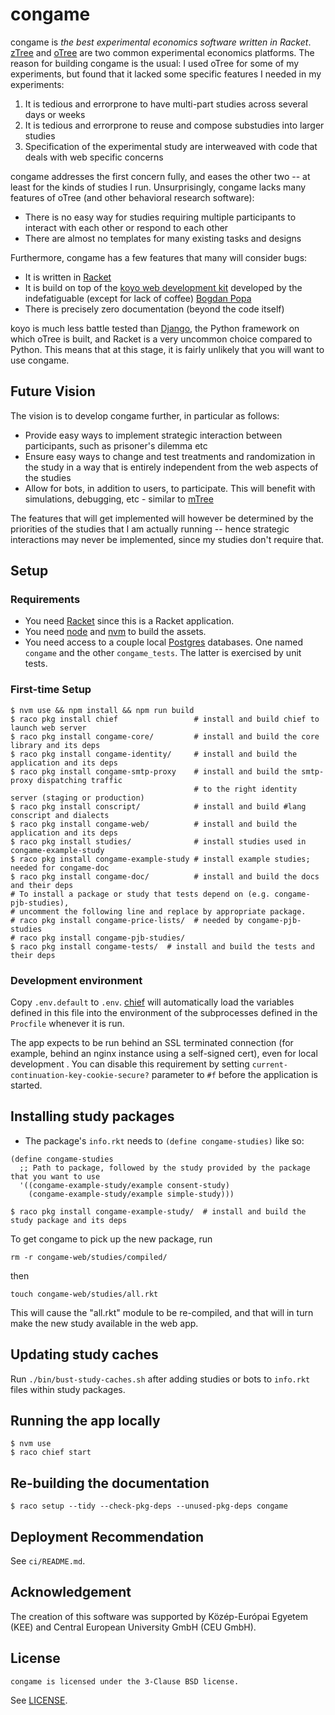 # congame

congame is *the best experimental economics software written in Racket*. [zTree](https://www.ztree.com/) and [oTree](https://www.otree.org/) are two common experimental economics platforms. The reason for building congame is the usual: I used oTree for some of my experiments, but found that it lacked some specific features I needed in my experiments:

1. It is tedious and errorprone to have multi-part studies across several days or weeks
2. It is tedious and errorprone to reuse and compose substudies into larger studies
3. Specification of the experimental study are interweaved with code that deals with web specific concerns

congame addresses the first concern fully, and eases the other two -- at least for the kinds of studies I run. Unsurprisingly, congame lacks many features of oTree (and other behavioral research software):

- There is no easy way for studies requiring multiple participants to interact with each other or respond to each other
- There are almost no templates for many existing tasks and designs

Furthermore, congame has a few features that many will consider bugs:

- It is written in [Racket](https://racket-lang.org/)
- It is build on top of the [koyo web development kit](https://koyo.defn.io/) developed by the indefatiguable (except for lack of coffee) [Bogdan Popa](https://defn.io/)
- There is precisely zero documentation (beyond the code itself)

koyo is much less battle tested than [Django](https://www.djangoproject.com/), the Python framework on which oTree is built, and Racket is a very uncommon choice compared to Python. This means that at this stage, it is fairly unlikely that you will want to use congame.

## Future Vision

The vision is to develop congame further, in particular as follows:

- Provide easy ways to implement strategic interaction between participants, such as prisoner's dilemma etc
- Ensure easy ways to change and test treatments and randomization in the study in a way that is entirely independent from the web aspects of the studies
- Allow for bots, in addition to users, to participate. This will benefit with simulations, debugging, etc - similar to [mTree](https://github.com/gmucsn/mtree)

The features that will get implemented will however be determined by the priorities of the studies that I am actually running -- hence strategic interactions may never be implemented, since my studies don't require that.

## Setup

### Requirements

* You need [Racket] since this is a Racket application.
* You need [node] and [nvm] to build the assets.
* You need access to a couple local [Postgres] databases.  One named
  `congame` and the other `congame_tests`.  The latter is
  exercised by unit tests.
  
### First-time Setup

    $ nvm use && npm install && npm run build
    $ raco pkg install chief                 # install and build chief to launch web server
    $ raco pkg install congame-core/         # install and build the core library and its deps
    $ raco pkg install congame-identity/     # install and build the application and its deps
    $ raco pkg install congame-smtp-proxy    # install and build the smtp-proxy dispatching traffic 
                                             # to the right identity server (staging or production)
    $ raco pkg install conscript/            # install and build #lang conscript and dialects
    $ raco pkg install congame-web/          # install and build the application and its deps
    $ raco pkg install studies/              # install studies used in congame-example-study
    $ raco pkg install congame-example-study # install example studies; needed for congame-doc
    $ raco pkg install congame-doc/          # install and build the docs and their deps
    # To install a package or study that tests depend on (e.g. congame-pjb-studies),
    # uncomment the following line and replace by appropriate package.
    # raco pkg install congame-price-lists/  # needed by congame-pjb-studies
    # raco pkg install congame-pjb-studies/
    $ raco pkg install congame-tests/  # install and build the tests and their deps

### Development environment

Copy `.env.default` to `.env`.  [chief] will automatically load the
variables defined in this file into the environment of the
subprocesses defined in the `Procfile` whenever it is run.

The app expects to be run behind an SSL terminated connection (for
example, behind an nginx instance using a self-signed cert), even for
local development .  You can disable this requirement by setting
`current-continuation-key-cookie-secure?` parameter to `#f` before the
application is started.

## Installing study packages

* The package's `info.rkt` needs to `(define congame-studies)` like so:

``` racket
(define congame-studies
  ;; Path to package, followed by the study provided by the package that you want to use
  '((congame-example-study/example consent-study)
    (congame-example-study/example simple-study)))
```

    $ raco pkg install congame-example-study/  # install and build the study package and its deps

To get congame to pick up the new package, run

    rm -r congame-web/studies/compiled/

then

    touch congame-web/studies/all.rkt

This will cause the "all.rkt" module to be re-compiled, and that will
in turn make the new study available in the web app.

## Updating study caches

Run `./bin/bust-study-caches.sh` after adding studies or bots to
`info.rkt` files within study packages.

## Running the app locally

    $ nvm use
    $ raco chief start

## Re-building the documentation

    $ raco setup --tidy --check-pkg-deps --unused-pkg-deps congame


[Postgres]: https://www.postgresql.org/
[Racket]: https://racket-lang.org/
[argon2]: https://www.argon2.com/
[chief]: https://github.com/Bogdanp/racket-chief
[node]: https://nodejs.org/en/
[nvm]: https://github.com/nvm-sh/nvm

## Deployment Recommendation

See `ci/README.md`.

## Acknowledgement

The creation of this software was supported by Közép-Európai Egyetem (KEE) and Central European University GmbH (CEU GmbH).

## License

    congame is licensed under the 3-Clause BSD license.

See [LICENSE](congame-doc/LICENSE).
